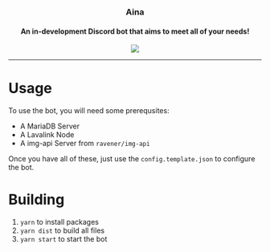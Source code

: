 <h3 align="center">Aina</h3>
<h4 align="center">An in-development Discord bot that aims to meet all of your needs!</h4>
<p align="center" href="https://google.com"><img src="https://github.com/jacany/aina/actions/workflows/ci.yml/badge.svg?branch=master&event=push" /></p>

---

# Usage

To use the bot, you will need some prerequsites:

-   A MariaDB Server
-   A Lavalink Node
-   A img-api Server from `ravener/img-api`

Once you have all of these, just use the `config.template.json` to configure the bot.

# Building

1. `yarn` to install packages
2. `yarn dist` to build all files
3. `yarn start` to start the bot
